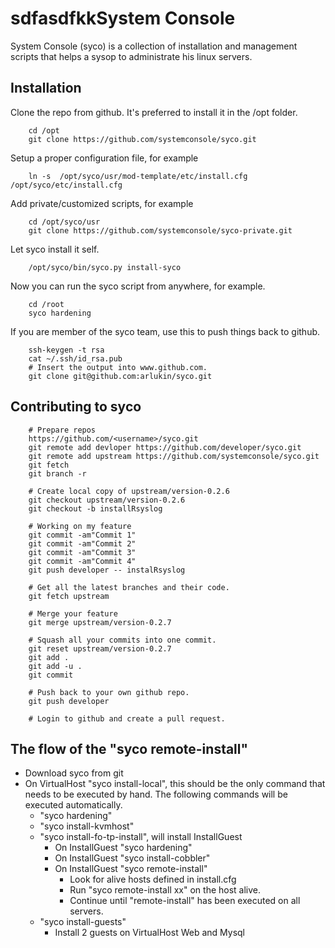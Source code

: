 sdfasdfkkSystem Console
==============

System Console (syco) is a collection of installation and management
scripts that helps a sysop to administrate his linux servers.

Installation
------------

Clone the repo from github. It's preferred to install it in the /opt folder.

        cd /opt
        git clone https://github.com/systemconsole/syco.git

Setup a proper configuration file, for example

        ln -s  /opt/syco/usr/mod-template/etc/install.cfg /opt/syco/etc/install.cfg

Add private/customized scripts, for example

        cd /opt/syco/usr
        git clone https://github.com/systemconsole/syco-private.git

Let syco install it self.

        /opt/syco/bin/syco.py install-syco

Now you can run the syco script from anywhere, for example.

        cd /root
        syco hardening

If you are member of the syco team, use this to push things back to github.

        ssh-keygen -t rsa
        cat ~/.ssh/id_rsa.pub
        # Insert the output into www.github.com.
        git clone git@github.com:arlukin/syco.git

Contributing to syco
--------------------

        # Prepare repos
        https://github.com/<username>/syco.git
        git remote add devloper https://github.com/developer/syco.git
        git remote add upstream https://github.com/systemconsole/syco.git
        git fetch
        git branch -r

        # Create local copy of upstream/version-0.2.6
        git checkout upstream/version-0.2.6
        git checkout -b installRsyslog

        # Working on my feature
        git commit -am"Commit 1"
        git commit -am"Commit 2"
        git commit -am"Commit 3"
        git commit -am"Commit 4"
        git push developer -- instalRsyslog

        # Get all the latest branches and their code.
        git fetch upstream

        # Merge your feature
        git merge upstream/version-0.2.7

        # Squash all your commits into one commit.
        git reset upstream/version-0.2.7
        git add .
        git add -u .
        git commit

        # Push back to your own github repo.
        git push developer

        # Login to github and create a pull request.


The flow of the "syco remote-install"
------------------------------------

* Download syco from git
* On VirtualHost "syco install-local", this should be the only command that
  needs to be executed by hand. The following commands will be executed
  automatically.
    * "syco hardening"
    * "syco install-kvmhost"
    * "syco install-fo-tp-install", will install InstallGuest
        * On InstallGuest "syco hardening"
        * On InstallGuest "syco install-cobbler"
        * On InstallGuest "syco remote-install"
            * Look for alive hosts defined in install.cfg
            * Run "syco remote-install xx" on the host alive.
            * Continue until "remote-install" has been executed on all servers.
    * "syco install-guests"
        * Install 2 guests on VirtualHost Web and Mysql



